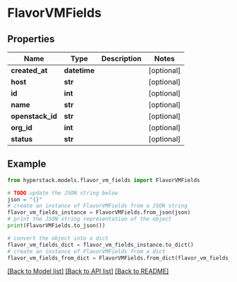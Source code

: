 # FlavorVMFields


## Properties

Name | Type | Description | Notes
------------ | ------------- | ------------- | -------------
**created_at** | **datetime** |  | [optional] 
**host** | **str** |  | [optional] 
**id** | **int** |  | [optional] 
**name** | **str** |  | [optional] 
**openstack_id** | **str** |  | [optional] 
**org_id** | **int** |  | [optional] 
**status** | **str** |  | [optional] 

## Example

```python
from hyperstack.models.flavor_vm_fields import FlavorVMFields

# TODO update the JSON string below
json = "{}"
# create an instance of FlavorVMFields from a JSON string
flavor_vm_fields_instance = FlavorVMFields.from_json(json)
# print the JSON string representation of the object
print(FlavorVMFields.to_json())

# convert the object into a dict
flavor_vm_fields_dict = flavor_vm_fields_instance.to_dict()
# create an instance of FlavorVMFields from a dict
flavor_vm_fields_from_dict = FlavorVMFields.from_dict(flavor_vm_fields_dict)
```
[[Back to Model list]](../README.md#documentation-for-models) [[Back to API list]](../README.md#documentation-for-api-endpoints) [[Back to README]](../README.md)


